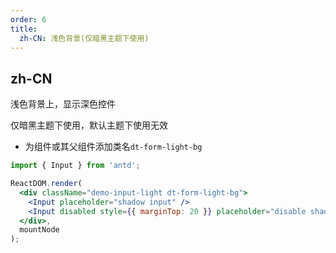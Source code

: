 ```yaml
---
order: 6
title:
  zh-CN: 浅色背景(仅暗黑主题下使用)
---
```


## zh-CN

浅色背景上，显示深色控件

仅暗黑主题下使用，默认主题下使用无效

- 为组件或其父组件添加类名`dt-form-light-bg`

```jsx
import { Input } from 'antd';

ReactDOM.render(
  <div className="demo-input-light dt-form-light-bg">
    <Input placeholder="shadow input" />
    <Input disabled style={{ marginTop: 20 }} placeholder="disable shadow input" />
  </div>,
  mountNode
);
```
